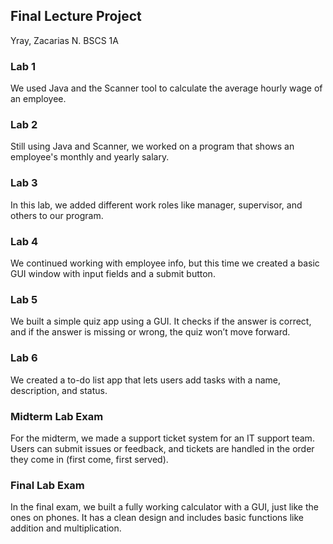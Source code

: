 ## Final Lecture Project
Yray, Zacarias N.
BSCS 1A

### Lab 1
We used Java and the Scanner tool to calculate the average hourly wage of an employee.
### Lab 2 
Still using Java and Scanner, we worked on a program that shows an employee's monthly and yearly salary.
### Lab 3 
In this lab, we added different work roles like manager, supervisor, and others to our program.
### Lab 4 
We continued working with employee info, but this time we created a basic GUI window with input fields and a submit button.
### Lab 5 
We built a simple quiz app using a GUI. It checks if the answer is correct, and if the answer is missing or wrong, the quiz won’t move forward.
### Lab 6
We created a to-do list app that lets users add tasks with a name, description, and status.
### Midterm Lab Exam
For the midterm, we made a support ticket system for an IT support team. Users can submit issues or feedback, and tickets are handled in the order they come in (first come, first served).
### Final Lab Exam
In the final exam, we built a fully working calculator with a GUI, just like the ones on phones. It has a clean design and includes basic functions like addition and multiplication.



